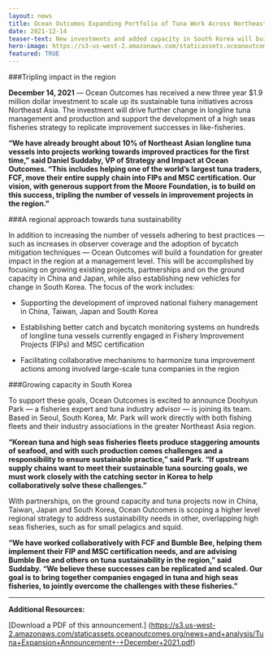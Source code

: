 ```yaml
---
layout: news
title: Ocean Outcomes Expanding Portfolio of Tuna Work Across Northeast Asia
date: 2021-12-14
teaser-text: New investments and added capacity in South Korea will build on successful initiatives to date.
hero-image: https://s3-us-west-2.amazonaws.com/staticassets.oceanoutcomes.org/news+and+analysis/hero+images/ocean-outcomes-northeast-asia-tuna-improvement-sustainability-release-hero.jpg
featured: TRUE
---
```

###Tripling impact in the region

**December 14, 2021** — Ocean Outcomes has received a new three year $1.9 million dollar investment to scale up its sustainable tuna initiatives across Northeast Asia. The investment will drive further change in longline tuna management and production and support the development of a high seas fisheries strategy to replicate improvement successes in like-fisheries.

**“We have already brought about 10% of Northeast Asian longline tuna vessels into projects working towards improved practices for the first time,” said Daniel Suddaby, VP of Strategy and Impact at Ocean Outcomes. “This includes helping one of the world’s largest tuna traders, FCF, move their entire supply chain into FIPs and MSC certification. Our vision, with generous support from the Moore Foundation, is to build on this success, tripling the number of vessels in improvement projects in the region.”**

###A regional approach towards tuna sustainability

In addition to increasing the number of vessels adhering to best practices — such as increases in observer coverage and the adoption of bycatch mitigation techniques — Ocean Outcomes will build a foundation for greater impact in the region at a management level. This will be accomplished by focusing on growing existing projects, partnerships and on the ground capacity in China and Japan, while also establishing new vehicles for change in South Korea. The focus of the work includes:

  * Supporting the development of improved national fishery management in China, Taiwan, Japan and South Korea  
  
  * Establishing better catch and bycatch monitoring systems on hundreds of longline tuna vessels currently engaged in Fishery Improvement Projects (FIPs) and MSC certification  
  * Facilitating collaborative mechanisms to harmonize tuna improvement actions among involved large-scale tuna companies in the region

###Growing capacity in South Korea

To support these goals, Ocean Outcomes is excited to announce Doohyun Park — a fisheries expert and tuna industry advisor — is joining its team. Based in Seoul, South Korea, Mr. Park will work directly with both fishing fleets and their industry associations in the greater Northeast Asia region.

**“Korean tuna and high seas fisheries fleets produce staggering amounts of seafood, and with such production comes challenges and a responsibility to ensure sustainable practice,” said Park. “If upstream supply chains want to meet their sustainable tuna sourcing goals, we must work closely with the catching sector in Korea to help collaboratively solve these challenges.”**

With partnerships, on the ground capacity and tuna projects now in China, Taiwan, Japan and South Korea, Ocean Outcomes is scoping a higher level regional strategy to address sustainability needs in other, overlapping high seas fisheries, such as for small pelagics and squid.

**“We have worked collaboratively with FCF and Bumble Bee, helping them implement their FIP and MSC certification needs, and are advising Bumble Bee and others on tuna sustainability in the region,” said Suddaby. “We believe these successes can be replicated and scaled. Our goal is to bring together companies engaged in tuna and high seas fisheries, to jointly overcome the challenges with these fisheries.”**

----

**Additional Resources:**

[Download a PDF of this announcement.] (https://s3.us-west-2.amazonaws.com/staticassets.oceanoutcomes.org/news+and+analysis/Tuna+Expansion+Announcement+-+December+2021.pdf)
